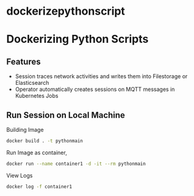 # dockerizepythonscript

# Dockerizing Python Scripts

## Features

- Session traces network activities and writes them into Filestorage or Elasticsearch
- Operator automatically creates sessions on MQTT messages in Kubernetes Jobs


## Run Session on Local Machine

Building Image
```bash
docker build . -t pythonmain
```

Run Image as container, 
```bash
docker run --name container1 -d -it --rm pythonmain
```

View Logs 
```bash
docker log -f container1 
```


